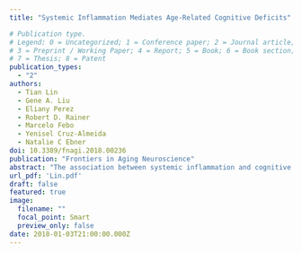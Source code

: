 ```yaml
---
title: "Systemic Inflammation Mediates Age-Related Cognitive Deficits"

# Publication type.
# Legend: 0 = Uncategorized; 1 = Conference paper; 2 = Journal article;
# 3 = Preprint / Working Paper; 4 = Report; 5 = Book; 6 = Book section;
# 7 = Thesis; 8 = Patent
publication_types:
  - "2"
authors:
  - Tian Lin
  - Gene A. Liu
  - Eliany Perez
  - Robert D. Rainer
  - Marcelo Febo
  - Yenisel Cruz-Almeida
  - Natalie C Ebner
doi: 10.3389/fnagi.2018.00236
publication: "Frontiers in Aging Neuroscience"
abstract: "The association between systemic inflammation and cognitive deficits is well-documented. Further, previous studies have shown that systemic inflammation levels increase with age. The present study took a novel approach by examining the extent to which systemic inflammation levels mediated age-related cognitive decline. Forty-seven young and 46 older generally healthy adults completed two cognitive tasks measuring processing speed and short-term memory, respectively. Serum concentrations of three inflammatory biomarkers (including interleukin 6 (IL-6), tumor necrosis factor alpha (TNF-α), C-reactive protein (CRP)) were measured in each participant. Both cognitive measures showed age-related deficits. In addition, levels of IL-6 and TNF-α were elevated with age. IL-6 partially mediated the difference in processing speed between the young and the older participant age group; there was no mediation effect for TNF-α and CRP. Considering chronological age, IL-6 partially accounted for age-related impairment in processing speed within older but not young participants. No effects were found for short-term memory. Evidence from this research supports the role of inflammatory processes in age-related cognitive decline. Processes involved in this mediation and differences in inflammatory influence on specific cognitive functions are discussed."
url_pdf: 'Lin.pdf'
draft: false
featured: true
image:
  filename: ""
  focal_point: Smart
  preview_only: false
date: 2018-01-03T21:00:00.000Z
---
```

